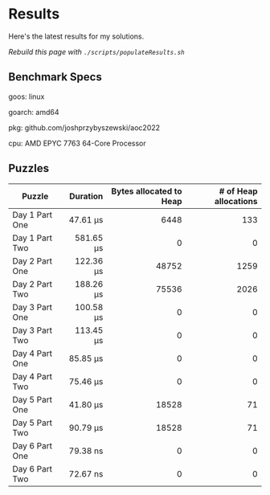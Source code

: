 # Results

Here's the latest results for my solutions.

_Rebuild this page with `./scripts/populateResults.sh`_

## Benchmark Specs

goos: linux

goarch: amd64

pkg: github.com/joshprzybyszewski/aoc2022

cpu: AMD EPYC 7763 64-Core Processor                


## Puzzles

|Puzzle|Duration|Bytes allocated to Heap|# of Heap allocations|
|-|-:|-:|-:|
|Day 1 Part One|47.61 µs|6448|133|
|Day 1 Part Two|581.65 µs|0|0|
|Day 2 Part One|122.36 µs|48752|1259|
|Day 2 Part Two|188.26 µs|75536|2026|
|Day 3 Part One|100.58 µs|0|0|
|Day 3 Part Two|113.45 µs|0|0|
|Day 4 Part One|85.85 µs|0|0|
|Day 4 Part Two|75.46 µs|0|0|
|Day 5 Part One|41.80 µs|18528|71|
|Day 5 Part Two|90.79 µs|18528|71|
|Day 6 Part One|79.38 ns|0|0|
|Day 6 Part Two|72.67 ns|0|0|
